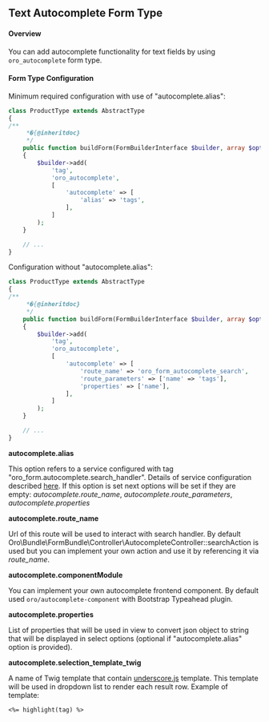 Text Autocomplete Form Type
----------------------

#### Overview

You can add autocomplete functionality for text fields by using `oro_autocomplete` form type.

#### Form Type Configuration

Minimum required configuration with use of "autocomplete.alias":

```php
class ProductType extends AbstractType
{
/**
     *�{@inheritdoc}
     */
    public function buildForm(FormBuilderInterface $builder, array $options)
    {
        $builder->add(
            'tag',
            'oro_autocomplete',
            [
                'autocomplete' => [
                    'alias' => 'tags',
                ],
            ]
        );
    }

    // ...
}
```


Configuration without "autocomplete.alias":

```php
class ProductType extends AbstractType
{
/**
     *�{@inheritdoc}
     */
    public function buildForm(FormBuilderInterface $builder, array $options)
    {
        $builder->add(
            'tag',
            'oro_autocomplete',
            [
                'autocomplete' => [
                    'route_name' => 'oro_form_autocomplete_search',
                    'route_parameters' => ['name' => 'tags'],
                    'properties' => ['name'],
                ],
            ]
        );
    }

    // ...
}
```

**autocomplete.alias**

This option refers to a service configured with tag "oro_form.autocomplete.search_handler". Details of service configuration
described [here](#search-handler-configuration). If this option is set next options will be set if they are empty:
*autocomplete.route_name*, *autocomplete.route_parameters*, *autocomplete.properties*

**autocomplete.route_name**

Url of this route will be used to interact with search handler.
By default Oro\Bundle\FormBundle\Controller\AutocompleteController::searchAction is used
but you can implement your own action and use it by referencing it via *route_name*.

**autocomplete.componentModule**

You can implement your own autocomplete frontend component.
By default used `oro/autocomplete-component` with Bootstrap Typeahead plugin.

**autocomplete.properties**

List of properties that will be used in view to convert json object to string that will be displayed in select options
(optional if "autocomplete.alias" option is provided).

**autocomplete.selection_template_twig**

A name of Twig template that contain [underscore.js](http://underscorejs.org/) template.
This template will be used in dropdown list to render each result row.
Example of template:
```
<%= highlight(tag) %>
```
